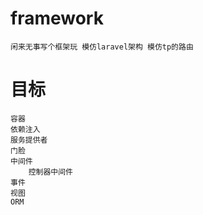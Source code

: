 # framework
    闲来无事写个框架玩 模仿laravel架构 模仿tp的路由
    
# 目标
    容器
    依赖注入
    服务提供者
    门脸
    中间件
        控制器中间件
    事件
    视图
    ORM
    
    